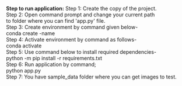 **Step to run application:**
Step 1:	Create the copy of the project. <br>
Step 2: Open command prompt and change your current path <br>
to folder where you can find 'app.py' file.<br>
Step 3: Create environment by command given below-<br>
conda create -name <environment name> <br>
Step 4: Activate environment by command as follows- <br>
conda activate <environment name> <br>
Step 5: Use command below to install required dependencies- <br>
python -m pip install -r requirements.txt  <br>
Step 6: Run application by command;  <br>
python app.py  <br>
Step 7: You have sample_data folder where you can get images to test.
